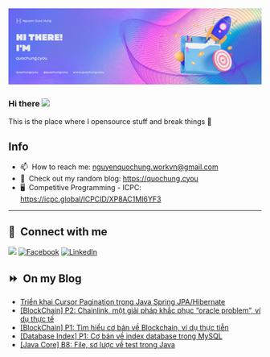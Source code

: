 <img src="header.png"></img>
---
### Hi there <a href="https://www.quochung.cyou/"><img src="https://media.giphy.com/media/hvRJCLFzcasrR4ia7z/giphy.gif" width="5%"></a>
This is the place where I opensource stuff and break things :rofl: 

## Info
- 📫 &nbsp;How to reach me: nguyenquochung.workvn@gmail.com
- 🔗 &nbsp;Check out my random blog: https://quochung.cyou
- 🖥️ &nbsp;Competitive Programming - ICPC: https://icpc.global/ICPCID/XP8AC1MI6YF3
---

## 🔗 &nbsp;**Connect with me**


<a href="mailto:nguyenquochung.workvn@gmail.com"><img src="https://img.shields.io/badge/e‑mail-D14836.svg?style=for-the-badge&logo=GMail&logoColor=white"/></a>
[![Facebook](https://img.shields.io/badge/Facebook-1877F2?style=for-the-badge&logo=facebook&logoColor=white)](https://facebook.com/quochung.cyou) 
[![LinkedIn](https://img.shields.io/badge/LinkedIn-0077B5?style=for-the-badge&logo=linkedin&logoColor=white)](https://linkedin.com/in/quochungcyou) 


## ⏩ &nbsp;On my Blog
<!-- BLOG-POST-LIST:START -->
- [Triển khai Cursor Pagination trong Java Spring JPA/Hibernate](https://quochung.cyou/trien-khai-cursor-pagination-trong-java-spring-jpa-hibernate/)
- [[BlockChain] P2: Chainlink, một giải pháp khắc phục “oracle problem”, ví dụ thực tế](https://quochung.cyou/blockchain-p2-chainlink-mot-giai-phap-khac-phuc-oracle-problem-vi-du-thuc-te/)
- [[BlockChain] P1: Tìm hiểu cơ bản về Blockchain, ví dụ thực tiễn](https://quochung.cyou/blockchain-p1-tim-hieu-co-ban-ve-blockchain-vi-du-thuc-tien/)
- [[Database Index] P1: Cơ bản về index database trong MySQL](https://quochung.cyou/database-index-p1-co-ban-ve-index-database-trong-mysql/)
- [[Java Core] B8: File, sơ lược về test trong Java](https://quochung.cyou/java-core-b8-file-so-luoc-ve-test-trong-java/)
<!-- BLOG-POST-LIST:END -->


